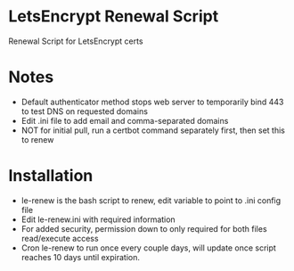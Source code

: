 # LetsEncrypt Renewal Script

Renewal Script for LetsEncrypt certs

# Notes
- Default authenticator method stops web server to temporarily bind 443 to test DNS on requested domains
- Edit .ini file to add email and comma-separated domains
- NOT for initial pull, run a certbot command separately first, then set this to renew

# Installation
- le-renew is the bash script to renew, edit variable to point to .ini config file
- Edit le-renew.ini with required information
- For added security, permission down to only required for both files read/execute access
- Cron le-renew to run once every couple days, will update once script reaches 10 days until expiration.
